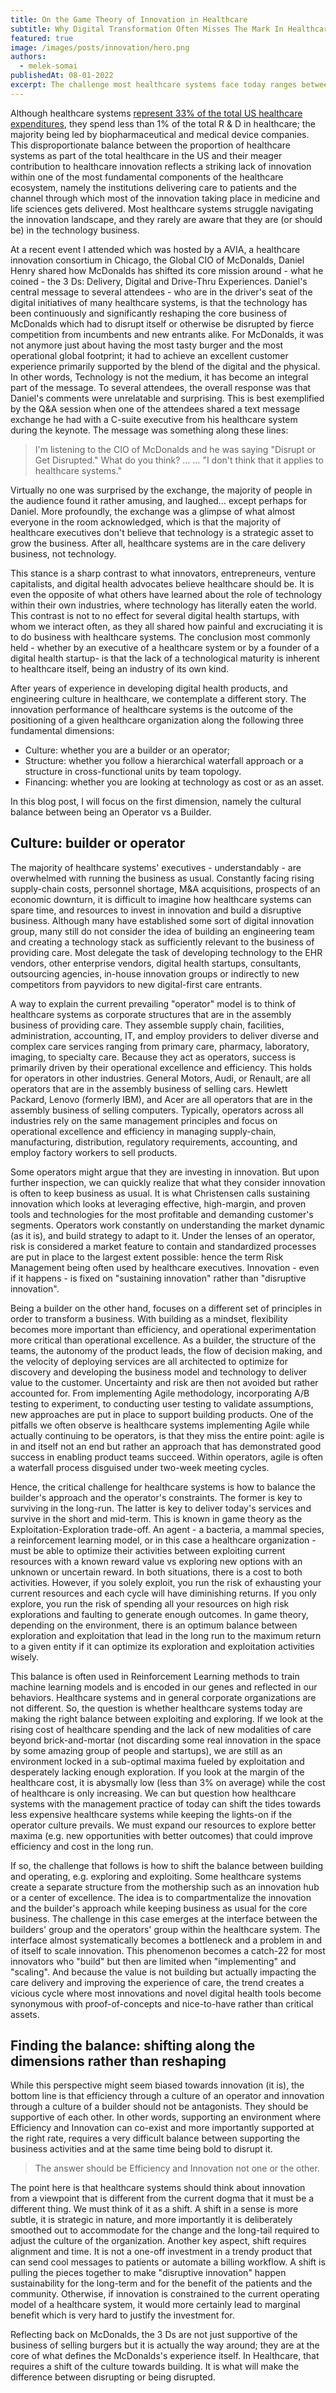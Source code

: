 ```yaml
---
title: On the Game Theory of Innovation in Healthcare
subtitle: Why Digital Transformation Often Misses The Mark In Healthcare
featured: true
image: /images/posts/innovation/hero.png
authors:
  - melek-somai
publishedAt: 08-01-2022
excerpt: The challenge most healthcare systems face today ranges between the duality of Innovation and Organizational Efficiency. Those two dimensions of survival are sometimes difficult to comprehend in a dynamic socio-technical space; and hence are sometimes misinterpreted as mere opposite in the way we operate healthcare. In this piece, I try to explain from my observations and using a well-known theory of Exploitation and Exploration to shed the light on a simple yet powerful idea that innovation and efficiency are equally important.
---
```


Although healthcare systems [represent 33% of the total US healthcare expenditures](https://www.brookings.edu/research/a-dozen-facts-about-the-economics-of-the-u-s-health-care-system/), they spend less than 1% of the total R & D in healthcare; the majority being led by biopharmaceutical and medical device companies. This disproportionate balance between the proportion of healthcare systems as part of the total healthcare in the US and their meager contribution to healthcare innovation reflects a striking lack of innovation within one of the most fundamental components of the healthcare ecosystem, namely the institutions delivering care to patients and the channel through which most of the innovation taking place in medicine and life sciences gets delivered. Most healthcare systems struggle navigating the innovation landscape, and they rarely are aware that they are (or should be) in the technology business.

At a recent event I attended which was hosted by a AVIA, a healthcare innovation consortium in Chicago, the Global CIO of McDonalds, Daniel Henry shared how McDonalds has shifted its core mission around - what he coined - the 3 Ds: Delivery, Digital and Drive-Thru Experiences. Daniel's central message to several attendees - who are in the driver's seat of the digital initiatives of many healthcare systems, is that the technology has been continuously and significantly reshaping the core business of McDonalds which had to disrupt itself or otherwise be disrupted by fierce competition from incumbents and new entrants alike. For McDonalds, it was not anymore just about having the most tasty burger and the most operational global footprint; it had to achieve an excellent customer experience primarily supported by the blend of the digital and the physical. In other words, Technology is not the medium, it has become an integral part of the message. To several attendees, the overall response was that Daniel's comments were unrelatable and surprising. This is best exemplified by the Q&A session when one of the attendees shared a text message exchange he had with a C-suite executive from his healthcare system during the keynote. The message was something along these lines:

> I'm listening to the CIO of McDonalds and he was saying "Disrupt or Get Disrupted." What do you think? …
> … "I don't think that it applies to healthcare systems."

Virtually no one was surprised by the exchange, the majority of people in the audience found it rather amusing, and laughed… except perhaps for Daniel. More profoundly, the exchange was a glimpse of what almost everyone in the room acknowledged, which is that the majority of healthcare executives don't believe that technology is a strategic asset to grow the business. After all, healthcare systems are in the care delivery business, not technology.

This stance is a sharp contrast to what innovators, entrepreneurs, venture capitalists, and digital health advocates believe healthcare should be. It is even the opposite of what others have learned about the role of technology within their own industries, where technology has literally eaten the world. This contrast is not to no effect for several digital health startups, with whom we interact often, as they all shared how painful and excruciating it is to do business with healthcare systems. The conclusion most commonly held - whether by an executive of a healthcare system or by a founder of a digital health startup- is that the lack of a technological maturity is inherent to healthcare itself, being an industry of its own kind.

After years of experience in developing digital health products, and engineering culture in healthcare, we contemplate a different story. The innovation performance of healthcare systems is the outcome of the positioning of a given healthcare organization along the following three fundamental dimensions:

- Culture: whether you are a builder or an operator;
- Structure: whether you follow a hierarchical waterfall approach or a structure in cross-functional units by team topology.
- Financing: whether you are looking at technology as cost or as an asset.

In this blog post, I will focus on the first dimension, namely the cultural balance between being an Operator vs a Builder.

## Culture: builder or operator

The majority of healthcare systems' executives - understandably - are overwhelmed with running the business as usual. Constantly facing rising supply-chain costs, personnel shortage, M&A acquisitions, prospects of an economic downturn, it is difficult to imagine how healthcare systems can spare time, and resources to invest in innovation and build a disruptive business. Although many have established some sort of digital innovation group, many still do not consider the idea of building an engineering team and creating a technology stack as sufficiently relevant to the business of providing care. Most delegate the task of developing technology to the EHR vendors, other enterprise vendors, digital health startups, consultants, outsourcing agencies, in-house innovation groups or indirectly to new competitors from payvidors to new digital-first care entrants.

A way to explain the current prevailing "operator" model is to think of healthcare systems as corporate structures that are in the assembly business of providing care. They assemble supply chain, facilities, administration, accounting, IT, and employ providers to deliver diverse and complex care services ranging from primary care, pharmacy, laboratory, imaging, to specialty care. Because they act as operators, success is primarily driven by their operational excellence and efficiency. This holds for operators in other industries. General Motors, Audi, or Renault, are all operators that are in the assembly business of selling cars. Hewlett Packard, Lenovo (formerly IBM), and Acer are all operators that are in the assembly business of selling computers. Typically, operators across all industries rely on the same management principles and focus on operational excellence and efficiency in managing supply-chain, manufacturing, distribution, regulatory requirements, accounting, and employ factory workers to sell products.

Some operators might argue that they are investing in innovation. But upon further inspection, we can quickly realize that what they consider innovation is often to keep business as usual. It is what Christensen calls sustaining innovation which looks at leveraging effective, high-margin, and proven tools and technologies for the most profitable and demanding customer's segments. Operators work constantly on understanding the market dynamic (as it is), and build strategy to adapt to it. Under the lenses of an operator, risk is considered a market feature to contain and standardized processes are put in place to the largest extent possible: hence the term Risk Management being often used by healthcare executives. Innovation - even if it happens - is fixed on "sustaining innovation" rather than "disruptive innovation".

Being a builder on the other hand, focuses on a different set of principles in order to transform a business. With building as a mindset, flexibility becomes more important than efficiency, and operational experimentation more critical than operational excellence. As a builder, the structure of the teams, the autonomy of the product leads, the flow of decision making, and the velocity of deploying services are all architected to optimize for discovery and developing the business model and technology to deliver value to the customer. Uncertainty and risk are then not avoided but rather accounted for. From implementing Agile methodology, incorporating A/B testing to experiment, to conducting user testing to validate assumptions, new approaches are put in place to support building products. One of the pitfalls we often observe is healthcare systems implementing Agile while actually continuing to be operators, is that they miss the entire point: agile is in and itself not an end but rather an approach that has demonstrated good success in enabling product teams succeed. Within operators, agile is often a waterfall process disguised under two-week meeting cycles.

Hence, the critical challenge for healthcare systems is how to balance the builder's approach and the operator's constraints. The former is key to surviving in the long-run. The latter is key to deliver today's services and survive in the short and mid-term. This is known in game theory as the Exploitation-Exploration trade-off. An agent - a bacteria, a mammal species, a reinforcement learning model, or in this case a healthcare organization - must be able to optimize their activities between exploiting current resources with a known reward value vs exploring new options with an unknown or uncertain reward. In both situations, there is a cost to both activities. However, if you solely exploit, you run the risk of exhausting your current resources and each cycle will have diminishing returns. If you only explore, you run the risk of spending all your resources on high risk explorations and faulting to generate enough outcomes. In game theory, depending on the environment, there is an optimum balance between exploration and exploitation that lead in the long run to the maximum return to a given entity if it can optimize its exploration and exploitation activities wisely.

This balance is often used in Reinforcement Learning methods to train machine learning models and is encoded in our genes and reflected in our behaviors. Healthcare systems and in general corporate organizations are not different. So, the question is whether healthcare systems today are making the right balance between exploiting and exploring. If we look at the rising cost of healthcare spending and the lack of new modalities of care beyond brick-and-mortar (not discarding some real innovation in the space by some amazing group of people and startups), we are still as an environment locked in a sub-optimal maxima fueled by exploitation and desperately lacking enough exploration. If you look at the margin of the healthcare cost, it is abysmally low (less than 3% on average) while the cost of healthcare is only increasing. We can but question how healthcare systems with the management practice of today can shift the tides towards less expensive healthcare systems while keeping the lights-on if the operator culture prevails. We must expand our resources to explore better maxima (e.g. new opportunities with better outcomes) that could improve efficiency and cost in the long run.

If so, the challenge that follows is how to shift the balance between building and operating, e.g. exploring and exploiting. Some healthcare systems create a separate structure from the mothership such as an innovation hub or a center of excellence. The idea is to compartmentalize the innovation and the builder's approach while keeping business as usual for the core business. The challenge in this case emerges at the interface between the builders' group and the operators' group within the healthcare system. The interface almost systematically becomes a bottleneck and a problem in and of itself to scale innovation. This phenomenon becomes a catch-22 for most innovators who "build" but then are limited when "implementing" and "scaling". And because the value is not building but actually impacting the care delivery and improving the experience of care, the trend creates a vicious cycle where most innovations and novel digital health tools become synonymous with proof-of-concepts and nice-to-have rather than critical assets.

## Finding the balance: shifting along the dimensions rather than reshaping

While this perspective might seem biased towards innovation (it is), the bottom line is that efficiency through a culture of an operator and innovation through a culture of a builder should not be antagonists. They should be supportive of each other. In other words, supporting an environment where Efficiency and Innovation can co-exist and more importantly supported at the right rate, requires a very difficult balance between supporting the business activities and at the same time being bold to disrupt it.

> The answer should be Efficiency and Innovation not one or the other.

The point here is that healthcare systems should think about innovation from a viewpoint that is different from the current dogma that it must be a different thing. We must think of it as a shift. A shift in a sense is more subtle, it is strategic in nature, and more importantly it is deliberately smoothed out to accommodate for the change and the long-tail required to adjust the culture of the organization. Another key aspect, shift requires alignment and time. It is not a one-off investment in a trendy product that can send cool messages to patients or automate a billing workflow. A shift is pulling the pieces together to make "disruptive innovation" happen sustainability for the long-term and for the benefit of the patients and the community. Otherwise, if innovation is constrained to the current operating model of a healthcare system, it would more certainly lead to marginal benefit which is very hard to justify the investment for.

Reflecting back on McDonalds, the 3 Ds are not just supportive of the business of selling burgers but it is actually the way around; they are at the core of what defines the McDonalds's experience itself. In Healthcare, that requires a shift of the culture towards building. It is what will make the difference between disrupting or being disrupted.
